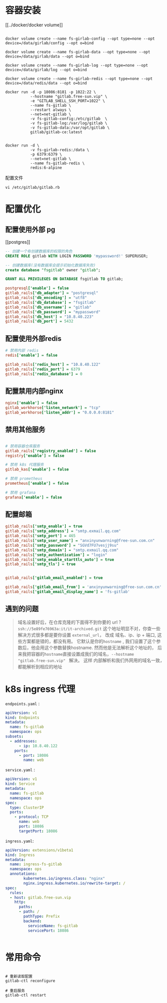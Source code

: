 

# 容器安装
[[../docker/docker volume]]
```shell

docker volume create --name fs-girlab-config --opt type=none --opt device=/data/girlab/config --opt o=bind

docker volume create --name fs-girlab-data --opt type=none --opt device=/data/girlab/data --opt o=bind

docker volume create --name fs-girlab-log --opt type=none --opt device=/data/girlab/log --opt o=bind

docker volume create --name fs-girlab-redis --opt type=none --opt device=/data/redis/data --opt o=bind

docker run -d -p 18086:8181 -p 1022:22 \
           --hostname "gitlab.free-sun.vip" \
           -e "GITLAB_SHELL_SSH_PORT=1022" \
           --name fs-gitlab \
           --restart always \
           --net=net-gitlab \
           -v fs-gitlab-config:/etc/gitlab  \
           -v fs-gitlab-log:/var/log/gitlab \
           -v fs-gitlab-data:/var/opt/gitlab \
           gitlab/gitlab-ce:latest


docker run -d \ 
           -v fs-girlab-redis:/data \
		   -p 6379:6379 \
		   --net=net-gitlab \
		   --name fs-gitlab-redis \
		   redis:6-alpine

```

配置文件

```shell
vi /etc/gitlab/gitlab.rb
```

# 配置优化
## 配置使用外部 pg
[[postgres]]
```sql
-- 创建一个有创建数据库的权限的角色
CREATE ROLE gitlab WITH LOGIN PASSWORD 'mypassword!' SUPERUSER;

-- 创建数据库(没有数据库会提示初始化数据库失败)
create database "fsgitlab" owner "gitlab";

GRANT ALL PRIVILEGES ON DATABASE fsgitlab TO gitlab;
```

```ini
postgresql['enable'] = false 
gitlab_rails['db_adapter'] = "postgresql" 
gitlab_rails['db_encoding'] = "utf8" 
gitlab_rails['db_database'] = "fsgitlab" 
gitlab_rails['db_username'] = "gitlab" 
gitlab_rails['db_password'] = "mypassword" 
gitlab_rails['db_host'] = "10.8.40.223" 
gitlab_rails['db_port'] = 5432
```


## 配置使用外部redis

```ini
# 禁用内部 redis
redis['enable'] = false

gitlab_rails['redis_host'] = "10.8.40.122"
gitlab_rails['redis_port'] = 6379
gitlab_rails['redis_database'] = 0
```


## 配置禁用内部nginx

```ini
nginx['enable'] = false 
gitlab_workhorse['listen_network'] = "tcp" 
gitlab_workhorse['listen_addr'] = "0.0.0.0:8181"
```


## 禁用其他服务

```ini

# 禁用容器仓库服务
gitlab_rails['registry_enabled'] = false
registry['enable'] = false

# 禁用 k8s 代理服务
gitlab_kas['enable'] = false

# 禁用 prometheus 
prometheus['enable'] = false

# 禁用 grafana
grafana['enable'] = false

```




## 配置邮箱
```ini
gitlab_rails['smtp_enable'] = true
gitlab_rails['smtp_address'] = "smtp.exmail.qq.com"
gitlab_rails['smtp_port'] = 465
gitlab_rails['smtp_user_name'] = "anxinyunwarning@free-sun.com.cn"
gitlab_rails['smtp_password'] = "SGVd7FU7vesjj9su"
gitlab_rails['smtp_domain'] = "smtp.exmail.qq.com"
gitlab_rails['smtp_authentication'] = "login"
gitlab_rails['smtp_enable_starttls_auto'] = true
gitlab_rails['smtp_tls'] = true


gitlab_rails['gitlab_email_enabled'] = true

gitlab_rails['gitlab_email_from'] = 'anxinyunwarning@free-sun.com.cn'
gitlab_rails['gitlab_email_display_name'] = 'fs-gitlab'

```

## 遇到的问题
> 域名设置好后，在仓库克隆的下面得不到你要的 url ?
 `ssh://5e89fe76963a:it/it-archived.git`
 > 这个地址明显不对，你查一些解决方式很多都是要你设置 `external_url`，
 > 改成 域名、ip、ip +  端口,
 > 这些方案都是错的，都没有用。 
> 它默认是你的`hostname` , 我们设置了这个参数后，他会用这个参数替换hostname.
> 然而他是无法解析这个地址的，
> 后来我把容器的`hostname`直接设置成我们的域名，`--hostname "gitlab.free-sun.vip" ` 解决。
> 这样 内部解析和我们外网用的域名一致，都能解析到相应的地址

# k8s ingress 代理

`endpoints.yaml` :
```yaml
apiVersion: v1
kind: Endpoints
metadata:
  name: fs-gitlab
  namespace: ops
subsets:
  - addresses:
      - ip: 10.8.40.122
    ports:
      - port: 18086
        name: web
```

`service.yaml` :
```yaml
apiVersion: v1
kind: Service
metadata:
  name: fs-gitlab
  namespace: ops
spec:
  type: ClusterIP
  ports:
    - protocol: TCP
      name: web
      port: 18086
      targetPort: 18086

```

`ingress.yaml`:
```yaml
apiVersion: extensions/v1beta1
kind: Ingress
metadata:
  name: ingress-fs-gitlab
  namespace: ops
  annotations:
        kubernetes.io/ingress.class: "nginx"
        nginx.ingress.kubernetes.io/rewrite-target: /
spec:
  rules:
  - host: gitlab.free-sun.vip
    http:
      paths:
      - path: /
        pathType: Prefix
        backend:
          serviceName: fs-gitlab
          servicePort: 18086
                        

```

# 常用命令

```shell

# 重新读取配置
gitlab-ctl reconfigure

# 重启服务
gitlab-ctl restart


```